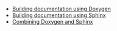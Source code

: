 - [Building documentation using Doxygen](recipe-01/README.md)
- [Building documentation using Sphinx](recipe-02/README.md)
- [Combining Doxygen and Sphinx](recipe-03/README.md)

